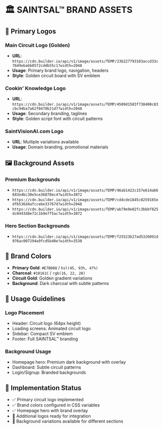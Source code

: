 # 🏛️ SAINTSAL™ BRAND ASSETS

## 🎨 Primary Logos

### Main Circuit Logo (Golden)

- **URL**: `https://cdn.builder.io/api/v1/image/assets/TEMP/23b227793103accd33c7649ebabb0572cddb55c1?width=2048`
- **Usage**: Primary brand logo, navigation, headers
- **Style**: Golden circuit board with SV emblem

### Cookin' Knowledge Logo

- **URL**: `https://cdn.builder.io/api/v1/image/assets/TEMP/4509d1503f738400c83cbc94ba7a62f0470b21d7?width=2048`
- **Usage**: Secondary branding, taglines
- **Style**: Golden script font with circuit patterns

### SaintVisionAI.com Logo

- **URL**: Multiple variations available
- **Usage**: Domain branding, promotional materials

## 🖼️ Background Assets

### Premium Backgrounds

- `https://cdn.builder.io/api/v1/image/assets/TEMP/46ab1422c157e614ab6683e4bc30e5ce36870ec4?width=3072`
- `https://cdn.builder.io/api/v1/image/assets/TEMP/cd4cde1845c8259165edfb536d4afccebe33767d?width=2048`
- `https://cdn.builder.io/api/v1/image/assets/TEMP/ab79e9e02fc3bbbf825dc0443d8e72c1b9e7f5ac?width=3072`

### Hero Section Backgrounds

- `https://cdn.builder.io/api/v1/image/assets/TEMP/f25523b27ad5326091d976ac007294a9fcd5b40e?width=3538`

## 🎯 Brand Colors

- **Primary Gold**: `#E7B008` / `hsl(45, 93%, 47%)`
- **Charcoal**: `#10161C` / `rgb(16, 22, 28)`
- **Circuit Gold**: Golden gradient variations
- **Background**: Dark charcoal with subtle patterns

## 📱 Usage Guidelines

### Logo Placement

- Header: Circuit logo (64px height)
- Loading screens: Animated circuit logo
- Sidebar: Compact SV emblem
- Footer: Full SAINTSAL™ branding

### Background Usage

- Homepage hero: Premium dark background with overlay
- Dashboard: Subtle circuit patterns
- Login/Signup: Branded backgrounds

## 🚀 Implementation Status

- ✅ Primary circuit logo implemented
- ✅ Brand colors configured in CSS variables
- ✅ Homepage hero with brand overlay
- 🔄 Additional logos ready for integration
- 🔄 Background variations available for different sections
